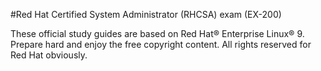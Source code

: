 #Red Hat Certified System Administrator (RHCSA) exam (EX-200)

These official study guides are based on Red Hat® Enterprise Linux® 9.
Prepare hard and enjoy the free copyright content.
All rights reserved for Red Hat obviously.

